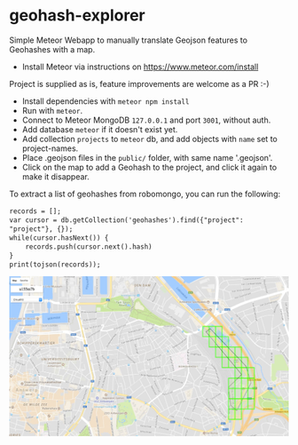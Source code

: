 # geohash-explorer
Simple Meteor Webapp to manually translate Geojson features to Geohashes with a map.

- Install Meteor via instructions on https://www.meteor.com/install

Project is supplied as is, feature improvements are welcome as a PR :-)

- Install dependencies with `meteor npm install`
- Run with `meteor`.
- Connect to Meteor MongoDB `127.0.0.1` and port `3001`, without auth.
- Add database `meteor` if it doesn't exist yet.
- Add collection `projects` to `meteor` db, and add objects with `name` set to project-names.
- Place .geojson files in the `public/` folder, with same name '<Project>.geojson'.
- Click on the map to add a Geohash to the project, and click it again to make it disappear.


To extract a list of geohashes from robomongo, you can run the following:
```
records = [];
var cursor = db.getCollection('geohashes').find({"project": "project"}, {});
while(cursor.hasNext()) {
    records.push(cursor.next().hash)
}
print(tojson(records));
```

![Demo Screenshot](screenshot.jpg?raw=true "Screenshot")
